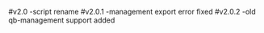#v2.0
    -script rename
#v2.0.1
    -management export error fixed
#v2.0.2
    -old qb-management support added